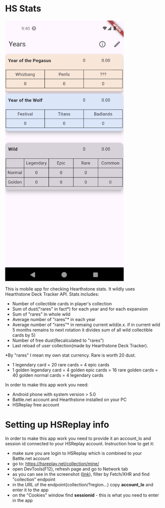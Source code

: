# HS Stats

![alt text](https://github.com/tirey93/flutter_hs_stats/blob/main/assets/demo.png?raw=true)

This is mobile app for checking Hearthstone stats. It wildly uses Hearthstone Deck Tracker API.
Stats includes:
- Number of collectible cards in player's collection
- Sum of dust("rares" in fact*) for each year and for each expansion
- Sum of "rares" in whole wild
- Average number of "rares"* in each year
- Average number of "rares"* in remaing current wild(e.x. if in current wild 5 months remains to next rotation it divides sum of all wild collectible cards by 5)
- Number of free dust(Recalculated to "rares")
- Last reload  of user collection(made by Hearthstone Deck Tracker).

*By "rares" I mean my own stat currency. Rare is worth 20 dust.
- 1 legendary card = 20 rare cards = 4 epic cards
- 1 golden legendary card = 4 golden epic cards = 16 rare golden cards = 40 golden normal cards = 4 legendary cards

In order to make this app work you need:
- Android phone with system version > 5.0
- Battle.net account and Hearthstone installed on your PC
- HSReplay free account

# Setting up HSReplay info
In order to make this app work you need to provide it an account_lo and session id connected to your HSReplay account. 
Instruction how to get it:
- make sure you are login to HSReplay which is combined to your Battle.net account 
- go to: https://hsreplay.net/collection/mine/
- open DevTools(F12), refresh page and go to Network tab
- as you can see in the screenshot ([link](https://raw.githubusercontent.com/tirey93/flutter_hs_stats/refs/heads/main/assets/hs_collection.png)), filter by Fetch/XHR and find "collection" endpoint 
- in the URL of the endpoint(collection/?region...) copy **account_lo** and enter it to the app
- on the "Cookies" window find **sessionid** - this is what you need to enter in the app

